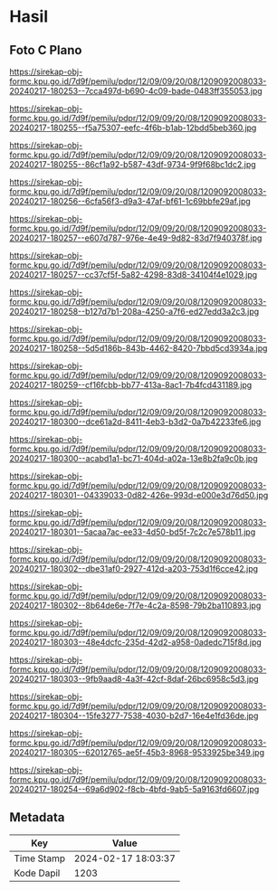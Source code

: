 # Hasil

## Foto C Plano

https://sirekap-obj-formc.kpu.go.id/7d9f/pemilu/pdpr/12/09/09/20/08/1209092008033-20240217-180253--7cca497d-b690-4c09-bade-0483ff355053.jpg

https://sirekap-obj-formc.kpu.go.id/7d9f/pemilu/pdpr/12/09/09/20/08/1209092008033-20240217-180255--f5a75307-eefc-4f6b-b1ab-12bdd5beb360.jpg

https://sirekap-obj-formc.kpu.go.id/7d9f/pemilu/pdpr/12/09/09/20/08/1209092008033-20240217-180255--86cf1a92-b587-43df-9734-9f9f68bc1dc2.jpg

https://sirekap-obj-formc.kpu.go.id/7d9f/pemilu/pdpr/12/09/09/20/08/1209092008033-20240217-180256--6cfa56f3-d9a3-47af-bf61-1c69bbfe29af.jpg

https://sirekap-obj-formc.kpu.go.id/7d9f/pemilu/pdpr/12/09/09/20/08/1209092008033-20240217-180257--e607d787-976e-4e49-9d82-83d7f940378f.jpg

https://sirekap-obj-formc.kpu.go.id/7d9f/pemilu/pdpr/12/09/09/20/08/1209092008033-20240217-180257--cc37cf5f-5a82-4298-83d8-34104f4e1029.jpg

https://sirekap-obj-formc.kpu.go.id/7d9f/pemilu/pdpr/12/09/09/20/08/1209092008033-20240217-180258--b127d7b1-208a-4250-a7f6-ed27edd3a2c3.jpg

https://sirekap-obj-formc.kpu.go.id/7d9f/pemilu/pdpr/12/09/09/20/08/1209092008033-20240217-180258--5d5d186b-843b-4462-8420-7bbd5cd3934a.jpg

https://sirekap-obj-formc.kpu.go.id/7d9f/pemilu/pdpr/12/09/09/20/08/1209092008033-20240217-180259--cf16fcbb-bb77-413a-8ac1-7b4fcd431189.jpg

https://sirekap-obj-formc.kpu.go.id/7d9f/pemilu/pdpr/12/09/09/20/08/1209092008033-20240217-180300--dce61a2d-8411-4eb3-b3d2-0a7b42233fe6.jpg

https://sirekap-obj-formc.kpu.go.id/7d9f/pemilu/pdpr/12/09/09/20/08/1209092008033-20240217-180300--acabd1a1-bc71-404d-a02a-13e8b2fa9c0b.jpg

https://sirekap-obj-formc.kpu.go.id/7d9f/pemilu/pdpr/12/09/09/20/08/1209092008033-20240217-180301--04339033-0d82-426e-993d-e000e3d76d50.jpg

https://sirekap-obj-formc.kpu.go.id/7d9f/pemilu/pdpr/12/09/09/20/08/1209092008033-20240217-180301--5acaa7ac-ee33-4d50-bd5f-7c2c7e578b11.jpg

https://sirekap-obj-formc.kpu.go.id/7d9f/pemilu/pdpr/12/09/09/20/08/1209092008033-20240217-180302--dbe31af0-2927-412d-a203-753d1f6cce42.jpg

https://sirekap-obj-formc.kpu.go.id/7d9f/pemilu/pdpr/12/09/09/20/08/1209092008033-20240217-180302--8b64de6e-7f7e-4c2a-8598-79b2ba110893.jpg

https://sirekap-obj-formc.kpu.go.id/7d9f/pemilu/pdpr/12/09/09/20/08/1209092008033-20240217-180303--48e4dcfc-235d-42d2-a958-0adedc715f8d.jpg

https://sirekap-obj-formc.kpu.go.id/7d9f/pemilu/pdpr/12/09/09/20/08/1209092008033-20240217-180303--9fb9aad8-4a3f-42cf-8daf-26bc6958c5d3.jpg

https://sirekap-obj-formc.kpu.go.id/7d9f/pemilu/pdpr/12/09/09/20/08/1209092008033-20240217-180304--15fe3277-7538-4030-b2d7-16e4e1fd36de.jpg

https://sirekap-obj-formc.kpu.go.id/7d9f/pemilu/pdpr/12/09/09/20/08/1209092008033-20240217-180305--62012765-ae5f-45b3-8968-9533925be349.jpg

https://sirekap-obj-formc.kpu.go.id/7d9f/pemilu/pdpr/12/09/09/20/08/1209092008033-20240217-180254--69a6d902-f8cb-4bfd-9ab5-5a9163fd6607.jpg


## Metadata

| Key        | Value               |
| ---------- | ------------------- |
| Time Stamp | 2024-02-17 18:03:37 |
| Kode Dapil | 1203                |



